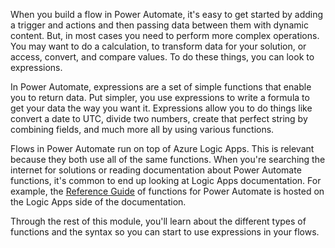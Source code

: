 When you build a flow in Power Automate, it's easy to get started by adding a trigger and actions and then passing data between them with dynamic content. But, in most cases you need to perform more complex operations. You may want to do a calculation, to transform data for your solution, or access, convert, and compare values. To do these things, you can look to expressions.

In Power Automate, expressions are a set of simple functions that enable you to return data. Put simpler, you use expressions to write a formula to get your data the way you want it. Expressions allow you to do things like convert a date to UTC, divide two numbers, create that perfect string by combining fields, and much more all by using various functions.

Flows in Power Automate run on top of Azure Logic Apps. This is relevant because they both use all of the same functions. When you're searching the internet for solutions or reading documentation about Power Automate functions, it's common to end up looking at Logic Apps documentation. For example, the [Reference Guide](https://docs.microsoft.com/azure/logic-apps/workflow-definition-language-functions-reference/?azure-portal=true) of functions for Power Automate is hosted on the Logic Apps side of the documentation.

Through the rest of this module, you'll learn about the different types of functions and the syntax so you can start to use expressions in your flows.

